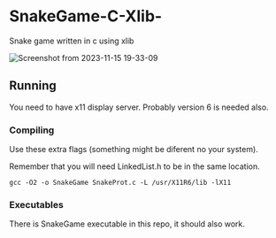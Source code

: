 # SnakeGame-C-Xlib-
Snake game written in c using xlib

![Screenshot from 2023-11-15 19-33-09](https://github.com/pekka1234/SnakeGame-C-Xlib/assets/62663286/6784c892-8ac4-4ae8-9898-bd6bc1923a41)

## Running

You need to have x11 display server. Probably version 6 is needed also.

### Compiling

Use these extra flags (something might be diferent no your system).

Remember that you will need LinkedList.h to be in the same location.

```
gcc -O2 -o SnakeGame SnakeProt.c -L /usr/X11R6/lib -lX11
```

### Executables

There is SnakeGame executable in this repo, it should also work.


